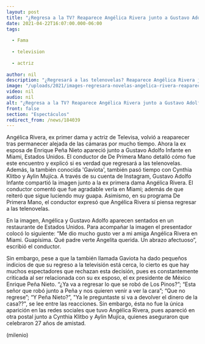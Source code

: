 ```yaml
---
layout: post
title: "¿Regresa a la TV? Reaparece Angélica Rivera junto a Gustavo Adolfo Infante; redes la critican"
date: 2021-04-22T16:07:00.000-06:00
tags:
  
  - Fama
  
  - television
  
  - actriz
  
author: nil
description: "¿Regresará a las telenovelas? Reaparece Angélica Rivera junto a Gustavo Adolfo Infante, Cynthia Klitbo y Aylin Mujíca; redes la critican. "
image: "/uploads/2021/images-regresara-novelas-angelica-rivera-reaparece.jpg"
video: nil
audio: nil
alt: "¿Regresa a la TV? Reaparece Angélica Rivera junto a Gustavo Adolfo Infante; redes la critican"
front: false
section: "Espectáculos"
redirect_from: /news/184039
---
```


Angélica Rivera, ex primer dama y actriz de Televisa, volvió a reaparecer tras permanecer alejada de las cámaras por mucho tiempo. Ahora la ex esposa de Enrique Peña Nieto apareció junto a Gustavo Adolfo Infante en Miami, Estados Unidos. El conductor de De Primera Mano detalló cómo fue este encuentro y explicó si es verdad que regresará a las telenovelas. Además, la también conocida 'Gaviota', también pasó tiempo con Cynthia Klitbo y Aylin Mujíca.  A través de su cuenta de Instagram, Gustavo Adolfo Infante compartió la imagen junto a la ex primera dama Angélica Rivera. El conductor comentó que fue agradable verla en Miami; además de que reiteró que sigue luciendo muy guapa. Asimismo, en su programa De Primera Mano, el conductor expresó que Angélica Rivera sí piensa regresar a las telenovelas. 

En la imagen, Angélica y Gustavo Adolfo aparecen sentados en un restaurante de Estados Unidos. Para acompañar la imagen el presentador colocó lo siguiente: “Me dio mucho gusto ver a mi amiga Angélica Rivera en Miami. Guapísima. Qué padre verte Angelita querida. Un abrazo afectuoso”, escribió el conductor. 

Sin embargo, pese a que la también llamada Gaviota ha dado pequeños indicios de que su regreso a la televisión está cerca, lo cierto es que hay muchos espectadores que rechazan esta decisión, pues es constantemente criticada al ser relacionada con su ex esposo, el ex presidente de México Enrique Peña Nieto. “¿Ya va a regresar lo que se robó de Los Pinos?”; “Esta señor que robó junto a Peña y nos quieren venir a ver la cara”; “Que no regrese”; “Y Peña Nieto?”, "Ya le preguntaste si va a devolver el dinero de la casa??", se lee entre las reacciones. Sin embargo, ésta no fue la única aparición en las redes sociales que tuvo Angélica Rivera, pues apareció en otra postal junto a Cynthia Klitbo y Aylin Mujíca, quienes aseguraron que celebraron 27 años de amistad. 

(milenio)
